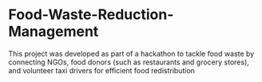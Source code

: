 # Food-Waste-Reduction-Management
This project was developed as part of a hackathon to tackle food waste by connecting NGOs, food donors (such as restaurants and grocery stores), and volunteer taxi drivers for efficient food redistribution
